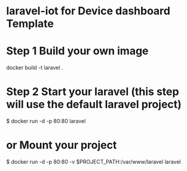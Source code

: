 # laravel-iot for Device dashboard Template

# Step 1 Build your own image
docker build -t laravel .

# Step 2 Start your laravel (this step will use the default laravel project)
$ docker run -d -p 80:80 laravel

# or Mount your project
$ docker run -d -p 80:80 -v $PROJECT_PATH:/var/www/laravel laravel
